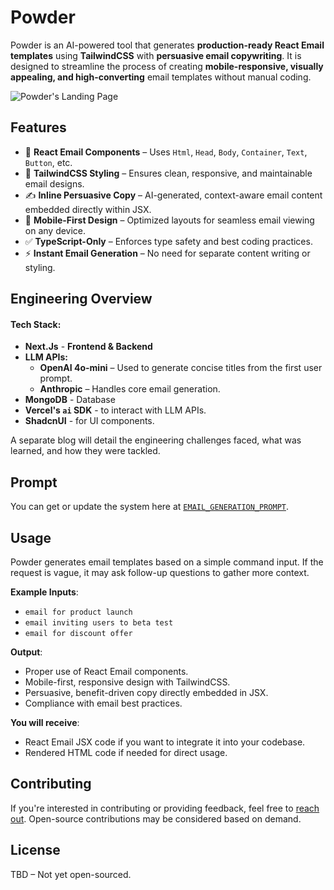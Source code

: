 # Powder

Powder is an AI-powered tool that generates **production-ready React Email templates** using **TailwindCSS** with **persuasive email copywriting**. It is designed to streamline the process of creating **mobile-responsive, visually appealing, and high-converting** email templates without manual coding.

![Powder's Landing Page](https://ashokasec.b-cdn.net/powder-screen.png)

## Features

- 🚀 **React Email Components** – Uses `Html`, `Head`, `Body`, `Container`, `Text`, `Button`, etc.
- 🎨 **TailwindCSS Styling** – Ensures clean, responsive, and maintainable email designs.
- ✍️ **Inline Persuasive Copy** – AI-generated, context-aware email content embedded directly within JSX.
- 📱 **Mobile-First Design** – Optimized layouts for seamless email viewing on any device.
- ✅ **TypeScript-Only** – Enforces type safety and best coding practices.
- ⚡ **Instant Email Generation** – No need for separate content writing or styling.

## Engineering Overview

#### **Tech Stack**:
- __Next.Js__ - **Frontend & Backend**
- **LLM APIs:**
  - **OpenAI 4o-mini** – Used to generate concise titles from the first user prompt.
  - **Anthropic** – Handles core email generation.
- **MongoDB** - Database
- **Vercel's `ai` SDK** - to interact with LLM APIs.
- **ShadcnUI** - for UI components.

A separate blog will detail the engineering challenges faced, what was learned, and how they were tackled.

## Prompt

You can get or update the system here at [`EMAIL_GENERATION_PROMPT`](https://github.com/ashokasec/powder/blob/main/src/lib/ai/prompts.ts).

## Usage

Powder generates email templates based on a simple command input. If the request is vague, it may ask follow-up questions to gather more context.

**Example Inputs**:
- `email for product launch`
- `email inviting users to beta test`
- `email for discount offer`

**Output**:
- Proper use of React Email components.
- Mobile-first, responsive design with TailwindCSS.
- Persuasive, benefit-driven copy directly embedded in JSX.
- Compliance with email best practices.

**You will receive**:
- React Email JSX code if you want to integrate it into your codebase.
- Rendered HTML code if needed for direct usage.

## Contributing

If you're interested in contributing or providing feedback, feel free to [reach out](https://x.com/ashokasec). Open-source contributions may be considered based on demand.

## License

TBD – Not yet open-sourced.

